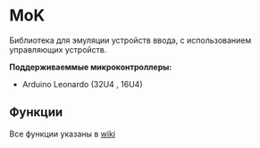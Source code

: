 MoK
=========================

Библиотека для эмуляции устройств ввода, с использованием управляющих устройств.

**Поддерживаеммые микроконтроллеры:**
* Arduino Leonardo (32U4 , 16U4)

## Функции

Все функции указаны в [wiki](https://github.com/GreenBytes95/Device/wiki)
